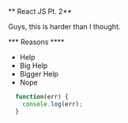 ** React JS Pt. 2**

Guys, this is harder than I thought.

*** Reasons ****
 - Help
 - Big Help
  - Bigger Help
 - Nope

```javascript
  function(err) {
    console.log(err);
  }
```